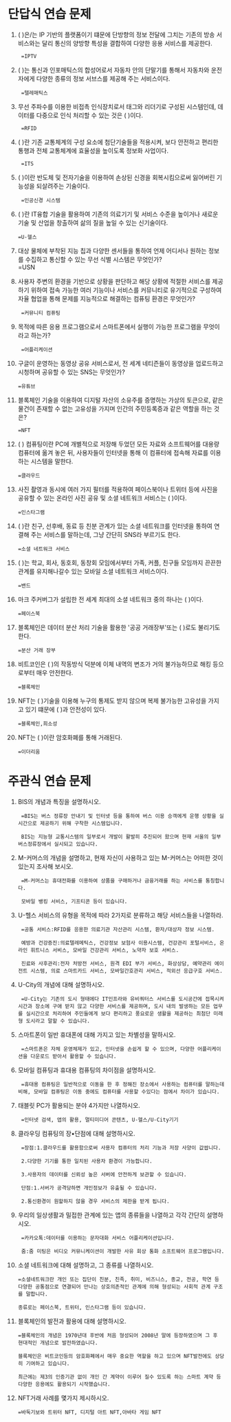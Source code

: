 # 단답식 연습 문제

1. ( )은/는 IP 기반의 플랫폼이기 떄문에 단방향의 정보 전달에 그치는 기존의 방송 서비스와는 달리 통신의 양방향 특성을 결합하여 다양한 응용 서비스를 제공한다.

		=IPTV

2. ( )는 통신과 인포매틱스의 합성어로서 자동차 안의 단말기를 통해서 자동차와 운전자에게 다양한 종류의 정보 서브스를 제공해 주는 서비스이다.

		=텔레매틱스

3. 무선 주파수를 이용한 비접촉 인식장치로서 태그와 리더기로 구성된 시스템인데, 데이터를 다중으로 인식 처리할 수 있는 것은 ( )이다.

		=RFID

4. ( )란 기존 교통체계의 구성 요소에 첨단기술들을 적용시켜, 보다 안전하고 편리한 통행과 전체 교통체계에 효율성을 높이도록 정보화 사업이다.

		=ITS

5. (  )이란 반도체 및 전자기술을 이용하여 손상된 신경을 회복시킴으로써 잃어버린 기능성을 되살려주는 기술이다.

		=인공신경 시스템

6.  ( )란 IT융합 기술을 활용하여 기존의 의료기기 및 서비스 수준을 높이거나 새로운 기술 및 산업을 창출하여 삶의 질을 높일 수 있는 신기술이다.

		=U-헬스

7. 대상 물체에 부착된 지능 칩과 다양한 센서들을 통하여 언제 어디서나 원하는 정보를 수집하고 통신할 수 있는 무선 식별 시스템은 무엇인가?  
		=USN

8. 사용자 주변의 환경을 기반으로 상황을 판단하고 해당 상황에 적절한 서비스를 제공하기 위하여 접속 가능한 여러 기능이나 서비스를 커뮤니티로 유기적으로 구성하여 자율 협업을 통해 문제를 지능적으로 해결하는 컴퓨팅 환경은 무엇인가?

		=커뮤니티 컴퓨팅

9. 목적에 따른 응용 프로그램으로서 스마트폰에서 실행이 가능한 프로그램을 무엇이라고 하는가?

		=어플리케이션

10. 구글이 운영하는 동영상 공유 서비스로서, 전 세계 네티즌들이 동영상을 업로드하고 시청하며 공유할 수 있는 SNS는 무엇인가?

		=유튜브

11. 블록체인 기술을 이용하여 디지털 자산의 소유주를 증명하는 가상의 토큰으로, 같은 물건이 존재할 수 없는 고유성을 가지며 인간의 주민등록증과 같은 역할을 하는 것은?

		=NFT

12. ( ) 컴퓨팅이란 PC에 개별적으로 저장해 두었던 모든 자료와 소프트웨어를 대용량 컴퓨터에 옮겨 놓은 뒤, 사용자들이 인터넷을 통해 이 컴퓨터에 접속해 자료를 이용하는 시스템을 말한다.

		=클라우드

13. 사진 촬영과 동시에 여러 가지 필터를 적용하여 페이스북이나 트위터 등에 사진을 공유할 수 있는 온라인 사진 공유 및 소셜 네트워크 서비스는 ( )이다.

		=인스타그램

14. ( )란 친구, 선후배, 동료 등 친분 관계가 있는 소셜 네트워크를 인터넷을 통하여 연결해 주는 서비스를 말하는데, 그냥 간단히 SNS라 부르기도 한다.

		=소셜 네트워크 서비스

15. ( )는 학교, 회사, 동호회, 동창회 모임에서부터 가족, 커플, 친구들 모임까지 끈끈한 관계를 유지해나갈수 있는 모바일 소셜 네트워크 서비스이다.

		=밴드

16. 마크 주커버그가 설립한 전 세계 최대의 소셜 네트워크 중의 하나는 ( )이다.

		=페이스북

17. 블록체인은 데이터 분산 처리 기술을 활용한 '공공 거래장부'또는 ( )로도 불리기도 한다.

		=분산 거래 장부

18. 비트코인은 ( )의 작동방식 덕분에 이체 내역의 변조가 거의 불가능하므로 해킹 등으로부터 매우 안전한다.

		=블록체인

19. NFT는 ( )기술을 이용해 누구의 통제도 받지 않으며 복제 불가능한 고유성을 가지고 있기 떄문에 ( )과 안전성이 있다.

		=블록체인,희소성

20. NFT는 ( )이란 암호화폐를 통해 거래된다.

		=이더리움

# 주관식 연습 문제

1. BIS의 개념과 특징을 설명하시오.

		=BIS는 버스 정류장 안내기 및 인터넷 등을 통하여 버스 이용 승객에게 운행 상황을 실시간으로 제공하기 위해 구착한 시스템입니다.

		BIS는 지능형 교통시스템의 일부로서 개발이 활발히 추진되어 왔으며 현재 서울의 일부 버스정류장에서 실시되고 있습니다.

2. M-커머스의 개념을 설명하고, 현재 자신이 사용하고 있는 M-커머스는 어떠한 것이 있는지 조사해 보시오.

		=M-커머스는 휴대전화를 이용하여 상품을 구매하거나 금융거래를 하는 서비스를 통칭합니다.

		모바일 뱅킹 서비스, 기프티콘 등이 있습니다.

3. U-헬스 서비스의 유형을 목적에 따라 2가지로 분류하고 해당 서비스들을 나열하라.

		=공통 서비스:RFID를 응용한 의료기관 자산관리 시스템, 환자/대상자 정보 시스템.

		예방과 건강증진:의료텔레메틱스, 건강정보 보험사 이용시스템, 건강관리 포털서비스, 온라인 휘트니스 서비스, 모바일 건강관리 서비스, 노약자 보호 서비스.

		진료와 사후관리:전자 처방전 서비스, 원격 EDI 부가 서비스, 화상상담, 예약관리 에이전트 시스템, 의료 스마트카드 서비스, 모바일간호관리 서비스, 적외선 응급구호 서비스.

4. U-City의 개념에 대해 설명하시오.

		=U-City는 기존의 도시 형태에다 IT인프라와 유비쿼터스 서비스를 도시공간에 접목시켜 시간과 장소에 구애 받지 않고 다양한 서비스를 제공하며, 도시 내의 발생하는 모든 업무를 실시간으로 처리하여 주민들에게 보다 편리하고 풍요로운 생활을 제공하는 최첨단 미래형 도시라고 말할 수 있습니다.

5. 스마트폰이 일반 휴대폰에 대해 가지고 있는 차별성을 말하시오.

		=스마트폰은 자체 운영체제가 있고, 인터넷을 손쉽게 할 수 있으며, 다양한 어플리케이션을 다운로드 받아서 활용할 수 있습니다.

6. 모바일 컴퓨팅과 휴대용 컴퓨팅의 차이점을 설명하시오.

		=휴대용 컴퓨팅은 일반적으로 이동을 한 후 정해진 장소에서 사용하는 컴퓨터를 말하는데 비해, 모바일 컴퓨팅은 이동 중에도 컴퓨터를 사용할 수있다는 점에서 차이가 있습니다.

7. 태블릿 PC가 활용되는 분야 4가지만 나열하시오.

		=인터넷 검색, 앱의 활용, 멀티미디어 콘텐츠, U-헬스/U-City기기

8. 클라우딩 컴퓨팅의 장•단점에 대해 설명하시오.

		=장점:1.클라우드를 활용함으로써 사용자 컴퓨터의 처리 기능과 저장 사양이 값쌉니다.

		2.다양한 기기를 통한 일치된 사용자 환경이 가능합니다.

		3.사용자의 데이터를 신뢰성 높은 서버에 안전하게 보관할 수 있습니다.

		단점:1.서버가 공격당하면 개인정보가 유출될 수 있습니다.
		
		2.통신환경이 원할하지 않을 경우 서비스의 제한을 받게 됩니다.
		
9. 우리의 일상생활과 밀접한 관계에 있는 앱의 종류들을 나열하고 각각 간단히 설명하시오.

		=카카오톡:데이터를 이용하는 문자대화 서비스 어플리케이션입니다.

		줌:줌 미팅은 비디오 커뮤니케이션이 개발한 사유 회상 통화 소프트웨어 프로그램입니다.

10. 소셜 네트워크에 대해 설명하고, 그 종류를 나열하시오.

		=소셜네트워크란 개인 또는 집단이 친분, 친족, 취미, 비즈니스, 종교, 전공, 학연 등 다양한 공통점으로 연결되어 만나는 상호의존적인 관계에 의해 형성되는 사회적 관계 구조를 말합니다.

		종류로는 페이스북, 트위터, 인스타그램 등이 있습니다.

11. 블록체인의 발전과 활용에 대해 설명하시오.

		=블록체인의 개념은 1970년대 후반에 처음 형성되어 2008년 말에 등장하였으며 그 후 현대적인 개념으로 발전하였습니다.

		블록체인은 비트코인등의 암호화폐에서 매우 중요한 역할을 하고 있으며 NFT발전에도 상당히 기여하고 있습니다.

		최근에는 제3의 인증기관 없이 개인 간 계약이 이루어 질수 있도록 하는 스마트 계약 등 다양한 응용에도 활용되기 시작했습니다.

12. NFT거래 사례를 몇가지 제시하시오.

		=바둑기보와 트위터 NFT, 디지털 아트 NFT,아바타 게임 NFT
